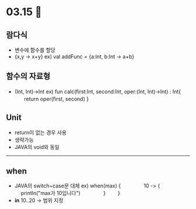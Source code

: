 # 03.15 📝
## 람다식
* 변수에 함수를 할당
* {x,y -> x+y}
ex) val addFunc = {a:Int, b:Int -> a+b}
## 함수의 자료형
* (Int, Int)->Int
ex) fun calc(first:Int, second:Int, oper:(Int, Int)->Int) : Int{
       ㅤㅤㅤreturn oper(first, second)
    }
## Unit
* return이 없는 경우 사용
* 생략가능
* JAVA의 void와 동일
---
## when
* JAVA의 switch~case문 대체
ex) when(max) {
               ㅤㅤ ㅤㅤ  10 -> {
                  ㅤㅤ ㅤㅤ ㅤㅤ   println("max가 10입니다")
        ㅤㅤ ㅤㅤ         }
        ㅤㅤ }
* **in** 10..20 -> 범위 지정